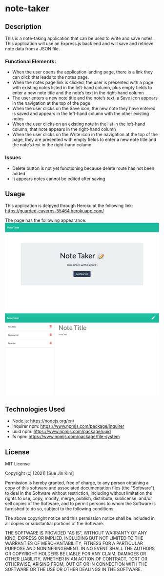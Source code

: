 # note-taker

## Description
This is a note-taking application that can be used to write and save notes. This application will use an Express.js back end and will save and retrieve note data from a JSON file.

### Functional Elements:

* When the user opens the application landing page, there is a link they can click that leads to the notes page.
* When the notes page link is clicked, the user is presented with a page with existing notes listed in the left-hand column, plus empty fields to enter a new note title and the note’s text in the right-hand column
* The user enters a new note title and the note’s text, a Save icon appears in the navigation at the top of the page
* When the user clicks on the Save icon, the new note they have entered is saved and appears in the left-hand column with the other existing notes
* When the user clicks on an existing note in the list in the left-hand column, that note appears in the right-hand column
* When the user clicks on the Write icon in the navigation at the top of the page, they are presented with empty fields to enter a new note title and the note’s text in the right-hand column

### Issues
* Delete button is not yet functioning because delete route has not been added
* It appears notes cannot be edited after saving

## Usage
This application is delpyed through Heroku at the following link: https://guarded-caverns-55464.herokuapp.com/

The page has the following appearance: 
![Screenshot 1](./public/assets/images/screenshot1.png)
![Screenshot 2](./public/assets/images/screenshot2.png)

## Technologies Used

* Node.js: https://nodejs.org/en/
* Inquirer npm: https://www.npmjs.com/package/inquirer
* uuid npm: https://www.npmjs.com/package/uuid 
* fs npm: https://www.npmjs.com/package/file-system 

## License

MIT License

Copyright (c) [2021] [Sue Jin Kim]

Permission is hereby granted, free of charge, to any person obtaining a copy of this software and associated documentation files (the "Software"), to deal in the Software without restriction, including without limitation the rights to use, copy, modify, merge, publish, distribute, sublicense, and/or sell copies of the Software, and to permit persons to whom the Software is furnished to do so, subject to the following conditions:

The above copyright notice and this permission notice shall be included in all copies or substantial portions of the Software.

THE SOFTWARE IS PROVIDED "AS IS", WITHOUT WARRANTY OF ANY KIND, EXPRESS OR IMPLIED, INCLUDING BUT NOT LIMITED TO THE WARRANTIES OF MERCHANTABILITY, FITNESS FOR A PARTICULAR PURPOSE AND NONINFRINGEMENT. IN NO EVENT SHALL THE AUTHORS OR COPYRIGHT HOLDERS BE LIABLE FOR ANY CLAIM, DAMAGES OR OTHER LIABILITY, WHETHER IN AN ACTION OF CONTRACT, TORT OR OTHERWISE, ARISING FROM, OUT OF OR IN CONNECTION WITH THE SOFTWARE OR THE USE OR OTHER DEALINGS IN THE SOFTWARE.